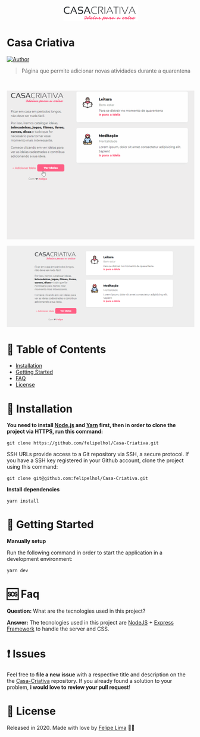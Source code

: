 <p align="center">
   <img src="public/logo.png" width="200"/>
</p>


# Casa Criativa

[![Author](https://img.shields.io/badge/author-Felipe%20Lima-red)](https://github.com/felipelhol)

> Página que permite adicionar novas atividades durante a quarentena


<br />
<p align="center"><img src=".github/ideiascriativas.gif?raw=true"/></p>
<p align="center"><img src=".github/pagina1.PNG?raw=true"/></p>

# :pushpin: Table of Contents

* [Installation](#round_pushpin-installation)
* [Getting Started](#runner-getting-started)
* [FAQ](#sos-faq)
* [License](#closed_book-license)



# :round_pushpin: Installation

**You need to install [Node.js](https://nodejs.org/en/download/) and [Yarn](https://yarnpkg.com/) first, then in order to clone the project via HTTPS, run this command:**
```
git clone https://github.com/felipelhol/Casa-Criativa.git
```

SSH URLs provide access to a Git repository via SSH, a secure protocol. If you have a SSH key registered in your Github account, clone the project using this command:

```
git clone git@github.com:felipelhol/Casa-Criativa.git
```

**Install dependencies**

```
yarn install
```

# :runner: Getting Started

**Manually setup**

Run the following command in order to start the application in a development environment:

```
yarn dev
```

#  :sos: Faq

**Question:** What are the tecnologies used in this project?

**Answer:** The tecnologies used in this project are [NodeJS](https://nodejs.org/en/) + [Express Framework](http://expressjs.com/en/) to handle the server and CSS.
##

# 	:exclamation: Issues

Feel free to **file a new issue** with a respective title and description on the the [Casa-Criativa](https://github.com/felipelhol/.../issues) repository. If you already found a solution to your problem, **i would love to review your pull request**! 

# :closed_book: License

Released in 2020.
Made with love by [Felipe Lima](https://github.com/felipelhol) 👏🚀
